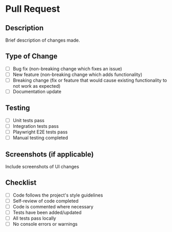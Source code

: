 # Pull Request

## Description
Brief description of changes made.

## Type of Change
- [ ] Bug fix (non-breaking change which fixes an issue)
- [ ] New feature (non-breaking change which adds functionality)
- [ ] Breaking change (fix or feature that would cause existing functionality to not work as expected)
- [ ] Documentation update

## Testing
- [ ] Unit tests pass
- [ ] Integration tests pass
- [ ] Playwright E2E tests pass
- [ ] Manual testing completed

## Screenshots (if applicable)
Include screenshots of UI changes

## Checklist
- [ ] Code follows the project's style guidelines
- [ ] Self-review of code completed
- [ ] Code is commented where necessary
- [ ] Tests have been added/updated
- [ ] All tests pass locally
- [ ] No console errors or warnings